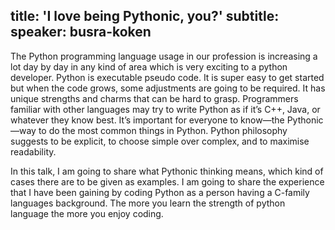 title: 'I love being Pythonic, you?'
subtitle:
speaker: busra-koken
---
The Python programming language usage in our profession is increasing a lot day by day in any kind of area which is very exciting to a python developer. Python is executable pseudo code. It is super easy to get started but when the code grows, some adjustments are going to be required. It has unique strengths
and charms that can be hard to grasp. Programmers familiar with other languages may try to write Python as if it’s C++, Java, or whatever they know best. It’s important for everyone to know—the Pythonic—way to do the most common things in Python. Python philosophy suggests to be explicit, to choose simple over complex, and to maximise readability.

In this talk, I am going to share what Pythonic thinking means, which kind of cases there are to be given as examples. I am going to share the experience that I have been gaining by coding Python as a person having a C-family languages background. The more you learn the strength of python language the more you enjoy coding.